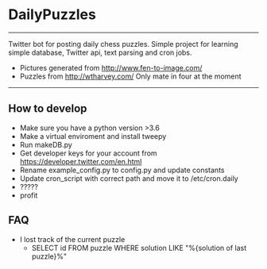 # DailyPuzzles

---

Twitter bot for posting daily chess puzzles.
Simple project for learning simple database, Twitter api, text parsing and cron jobs. 

  * Pictures generated from http://www.fen-to-image.com/
  * Puzzles from http://wtharvey.com/ Only mate in four at the moment

---

## How to develop

* Make sure you have a python version >3.6
* Make a virtual enviroment and install tweepy
* Run makeDB.py
* Get developer keys for your account from https://developer.twitter.com/en.html
* Rename example_config.py to config.py and update constants
* Update cron_script with correct path and move it to /etc/cron.daily 
* ?????
* profit

## FAQ

* I lost track of the current puzzle 
  * SELECT id FROM puzzle WHERE solution LIKE "%{solution of last puzzle}%"

